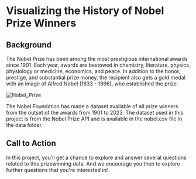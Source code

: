 # Visualizing the History of Nobel Prize Winners

## Background
The Nobel Prize has been among the most prestigious international awards since 1901. Each year, awards are bestowed in chemistry, literature, physics, physiology or medicine, economics, and peace. In addition to the honor, prestige, and substantial prize money, the recipient also gets a gold medal with an image of Alfred Nobel (1833 - 1896), who established the prize.

![Nobel_Prize](https://github.com/misterseyiayeni/Visualizing-the-History-of-Nobel-Prize-Winners/assets/125358861/007c25d2-22e6-4827-8e29-7366ae011441)

The Nobel Foundation has made a dataset available of all prize winners from the outset of the awards from 1901 to 2023. The dataset used in this project is from the Nobel Prize API and is available in the nobel.csv file in the data folder.

## Call to Action
In this project, you'll get a chance to explore and answer several questions related to this prizewinning data. And we encourage you then to explore further questions that you're interested in!
